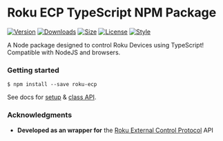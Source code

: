 # Roku ECP TypeScript NPM Package

[![Version](https://img.shields.io/npm/v/roku-ecp)](https://www.npmjs.com/package/roku-ecp)
[![Downloads](https://img.shields.io/npm/dt/roku-ecp)](https://www.npmjs.com/package/roku-ecp)
[![Size](https://img.shields.io/bundlephobia/minzip/roku-ecp?label=size)](https://bundlephobia.com/result?p=roku-ecp)
[![License](https://img.shields.io/github/license/zakwht/roku?color=089)](./LICENSE)
[![Style](https://img.shields.io/badge/code_style-prettier-ff69b4.svg?style=flat)](https://github.com/prettier/prettier)

A Node package designed to control Roku Devices using TypeScript! Compatible with NodeJS and browsers.

### Getting started
```
$ npm install --save roku-ecp
```
See docs for [setup](https://github.com/zakwht/roku/blob/main/docs/setup.md) & [class API](https://github.com/zakwht/roku/blob/main/docs/api.md).

### Acknowledgments
* __Developed as an wrapper for__ the [Roku External Control Protocol](https://developer.roku.com/en-ca/docs/developer-program/debugging/external-control-api.md) API